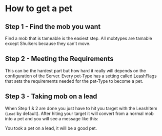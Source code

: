 # How to get a pet

## Step 1 - Find the mob you want

Find a mob that is tameable is the easiest step. All mobtypes are tamable except Shulkers because they can't move.

## Step 2 - Meeting the Requirements

This can be the hardest part but how hard it really will depends on the configuration of the Server. Every pet-Type has a [setting](../setup/configurations/pet-config.yml.md) called [LeashFlags](../systems/leashflag.md) that sets the requirements needed for the pet-Type to become a pet.

## Step 3 - Taking mob on a lead

When Step 1 & 2 are done you just have to hit you target with the LeashItem \(`Lead` by default\). After hiting your target it will convert from a normal mob into a pet and you will see a message like this:

You took a pet on a lead, it will be a good pet.


